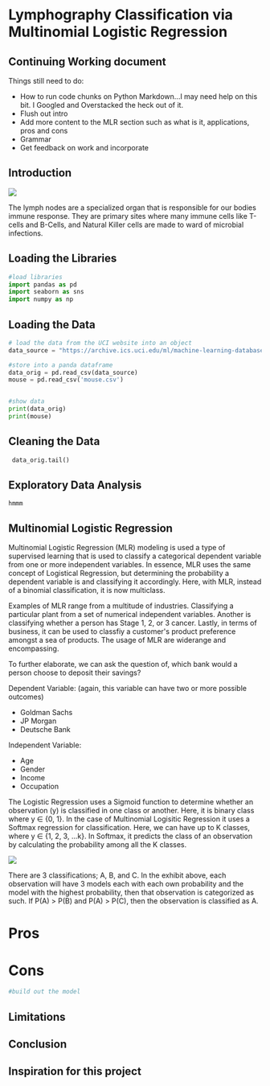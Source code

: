 # Lymphography Classification via Multinomial Logistic Regression

## Continuing Working document

Things still need to do:
* How to run code chunks on Python Markdown...I may need help on this bit. I Googled and Overstacked the heck out of it. 
* Flush out intro
* Add more content to the MLR section such as what is it, applications, pros and cons
* Grammar
* Get feedback on work and incorporate


## Introduction
![](https://healthjade.net/wp-content/uploads/2019/12/lymph-node-infection.jpg)

The lymph nodes are a specialized organ that is responsible for our bodies immune response. They are primary sites where many immune cells like T-cells and B-Cells, and Natural Killer cells are made to ward of microbial infections. 


## Loading the Libraries
```python
#load libraries
import pandas as pd
import seaborn as sns
import numpy as np
```

## Loading the Data
```python
# load the data from the UCI website into an object
data_source = "https://archive.ics.uci.edu/ml/machine-learning-databases/lymphography/lymphography.data"

#store into a panda dataframe
data_orig = pd.read_csv(data_source)
mouse = pd.read_csv('mouse.csv')


#show data
print(data_orig)
print(mouse)

```

## Cleaning the Data
```python
 data_orig.tail()


```

## Exploratory Data Analysis
```
hmmm

```

## Multinomial Logistic Regression
Multinomial Logistic Regression (MLR) modeling is used a type of supervised learning that is used to classify a categorical dependent variable from one or more independent variables. In essence, MLR uses the same concept of Logistical Regression, but determining the probability a dependent variable is and classifying it accordingly. Here, with MLR, instead of a binomial classification, it is now multiclass.  


Examples of MLR range from a multitude of industries. Classifying a particular plant from a set of numerical independent variables. Another is classifying whether a person has Stage 1, 2, or 3 cancer. Lastly, in terms of business, it can be used to classfiy a customer's product preference amongst a sea of products. The usage of MLR are widerange and encompassing. 

To further elaborate, we can ask the question of, which bank would a person choose to deposit their savings?

Dependent Variable:
(again, this variable can have two or more possible outcomes)
* Goldman Sachs
* JP Morgan
* Deutsche Bank

Independent Variable:
* Age
* Gender
* Income
* Occupation

The Logistic Regression uses a Sigmoid function to determine whether an observation (y) is classified in one class or another. Here, it is binary class where y ∈ {0, 1}. In the case of Multinomial Logisitic Regression it uses a Softmax regression for classification. Here, we can have up to K classes, where y ∈ {1, 2, 3, ...k}. In Softmax, it predicts the class of an observation by calculating the probability among all the K classes.

![](https://d1m75rqqgidzqn.cloudfront.net/wp-data/2021/03/26140357/Screenshot-2021-03-26-140320.png)

There are 3 classifications; A, B, and C. In the exhibit above, each observation will have 3 models each with each own probability and the model with the highest probability, then that observation is categorized as such. 
If P(A) > P(B) and P(A) > P(C), then the observation is classified as A.
# Pros


# Cons

```python
#build out the model
```

## Limitations

## Conclusion


## Inspiration for this project



